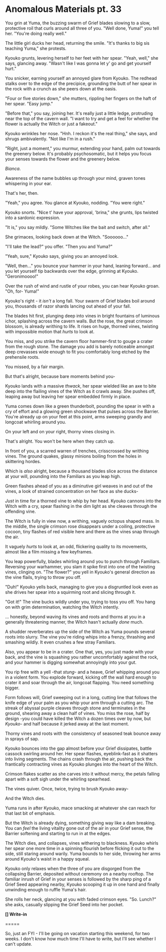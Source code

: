 # Anomalous Materials pt. 33

You grin at Yuma, the buzzing swarm of Grief blades slowing to a slow, protective roil that curls around all three of you. "Well done, Yuma!" you tell her. "You're doing really well."

The little girl ducks her head, returning the smile. "It's thanks to big sis teaching Yuma," she protests.

Kyouko grunts, levering herself to her feet with her spear. "Yeah, well," she says, glancing away. "Wasn't like I was gonna let y' go and get yourself hurt."

You snicker, earning yourself an annoyed glare from Kyouko. The redhead stalks over to the edge of the precipice, grounding the butt of her spear in the rock with a crunch as she peers down at the oasis.

"Four or five stories down," she mutters, rippling her fingers on the haft of her spear. "Easy jump."

"Before that," you say, joining her. It's really just a little ledge, protruding near the top of the cavern wall. "I want to try and get a feel for whether the flower is actually the Witch or just a fakeout."

Kyouko wrinkles her nose. "Hnh. I reckon it's the real thing," she says, and shrugs ambivalently. "Not like I'm in a rush."

"Right, just a moment," you murmur, extending your hand, palm out towards the greenery below. It's probably psychosomatic, but it helps you focus your senses towards the flower and the greenery below.

*Bianca*.

Awareness of the name bubbles up through your mind, graven tones whispering in your ear.

That's her, then.

"Yeah," you agree. You glance at Kyouko, nodding. "You were right."

Kyouko snorts. "Nice t' have your approval, 'brina," she grunts, lips twisted into a sardonic expression.

"It is," you say mildly. "Some Witches like the bait and switch, after all."

She grimaces, looking back down at the Witch. "Soooooo..."

"I'll take the lead?" you offer. "Then you and Yuma?"

"Yeah, sure," Kyouko says, giving you an annoyed look.

"Well, then..." you bounce your hammer in your hand, leaning forward... and you let yourself tip backwards over the edge, grinning at Kyouko. "Geronimoooo!"

Over the rush of wind and rustle of your robes, you can hear Kyouko groan. "Oh, for- Yuma!"

Kyouko's right - it *isn't* a long fall. Your swarm of Grief blades boil around you, thousands of razor shards lancing out ahead of your fall.

The blades hit first, plunging deep into vines in bright fountains of luminous ichor, splashing across the cavern walls. But the rose, the great crimson blossom, is already writhing to life. It rises on huge, thorned vines, twisting with impossible motion that *hurts* to look at.

You miss, and you strike the cavern floor hammer-first to gouge a crater from the rough stone. The damage you add is barely noticeable amongst deep crevasses wide enough to fit you comfortably long etched by the prehensile roots.

You missed, by a fair margin.

But that's alright, because bare moments behind you-

Kyouko lands with a massive *thwack*, her spear wielded like an axe to bite deep into the flailing vines of the Witch as it crawls away. She pushes off, leaping away but leaving her spear embedded firmly in place.

Yuma comes down like a green thunderbolt, pounding the spear in with a cry of effort and a glowing green shockwave that pulses across the Barrier. You're already up on your feet at this point, arms sweeping grandly and longcoat whirling around you.

On your left and on your right, thorny vines closing in.

That's alright. You won't be here when they catch up.

In front of you, a scarred warren of trenches, crisscrossed by writhing vines. The ground quakes, glassy minions boiling from the holes in skittering hordes.

Which is *also* alright, because a thousand blades slice across the distance at your will, pounding into the Familiars as you leap high.

Green flashes ahead of you as a diminutive girl weaves in and out of the vines, a look of strained concentration on her face as she ducks-

*Just* in time for a thorned vine to whip by her head. Kyouko cannons into the Witch with a cry, spear flashing in the dim light as she cleaves through the offending vine.

The Witch is fully in view now, a writhing, vaguely octopus shaped mass. In the middle, the single crimson rose disappears under a coiling, protective cocoon, tiny flashes of red visible here and there as the vines snap through the air.

It vaguely *hurts* to look at, an odd, flickering quality to its movements, almost like a film missing a few keyframes.

You leap powerfully, blades whirling around you to punch through Familiars. Reversing your warhammer, you slam it spike first into one of the twisting vines, clinging on. "The flower?" you yell in Kyouko's general direction as the vine flails, trying to throw you off.

"Duh!" Kyouko yells back, managing to give you a disgruntled look even as she drives her spear into a squirming root and slicing through it.

"Got it!" The vine bucks wildly under you, trying to toss you off. You hang on with grim determination, watching the Witch intently.

... honestly, beyond waving its vines and roots and thorns at you in a generally threatening manner, the Witch hasn't actually *done* much.

A shudder reverberates up the side of the Witch as Yuma pounds several roots into slurry. The vine you're riding whips into a frenzy, thrashing and smashing wildly. It even crushes a few stray Familiars.

Also, you appear to be in a crater. One that, yes, you just made with your back, and the vine is squashing you rather uncomfortably against the rock, and your hammer is digging somewhat annoyingly into your gut.

You rip free with a yell -that *stung*- and a heave, Grief whipping around you in a violent form. You explode forward, kicking off the wall hard enough to crater it and soar through the air, longcoat flapping. You need something bigger.

Form follows will, Grief sweeping out in a long, cutting line that follows the knife edge of your palm as you whip your arm through a cutting arc. The streak of abyssal purple cleaves through stone and terminates in the ground, shearing away a clean half of vines. You miss the rose, half by design -you could have killed the Witch a dozen times over by now, but *Kyouko*- and half because it jerked away at the last moment.

Thorny vines and roots with the consistency of seasoned teak bounce away in sprays of sap.

Kyouko bounces into the gap almost before your Grief dissipates, battle cassock swirling around her. Her spear flashes, eyeblink-fast as it shatters into living segments. The chains crash through the air, pushing back the frantically contracting vines as Kyouko plunges into the heart of the Witch.

Crimson flakes scatter as she carves into it without mercy, the petals falling apart with a soft sigh under the whirling spearhead.

The vines quiver. Once, twice, trying to brush Kyouko away-

And the Witch dies.

Yuma runs in after Kyouko, mace smacking at whatever she can reach for that last bit of emphasis.

But the Witch is already dying, something giving way like a dam breaking. You can *feel* the living vitality gone out of the air in your Grief sense, the Barrier softening and starting to run in at the edges.

The Witch dies, and collapses, vines withering to blackness. Kyouko whirls her spear one more time in a spinning flourish before flicking it out to the side, still staring around warily. Yuma bounds to her side, throwing her arms around Kyouko's waist in a happy squeal.

Kyouko only relaxes when the three of you are disgorged from the collapsing Barrier, deposited without ceremony on a nearby rooftop. The familiar inrush of Grief in your senses is followed by the sharp ping of a Grief Seed appearing nearby, Kyouko scooping it up in one hand and finally unwinding enough to ruffle Yuma's hair.

She rolls her neck, glancing at you with faded crimson eyes. "So. Lunch?" she asks, casually slipping the Grief Seed into her pocket.

**\[] Write-in**

\=====​

So, just an FYI - I'll be going on vacation starting this weekend, for two weeks. I don't know how much time I'll have to write, but I'll see whether I can't update.
